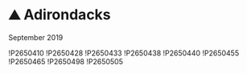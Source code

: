 # ⛰ Adirondacks
September 2019

!P2650410
!P2650428
!P2650433
!P2650438
!P2650440
!P2650455
!P2650465
!P2650498
!P2650505
